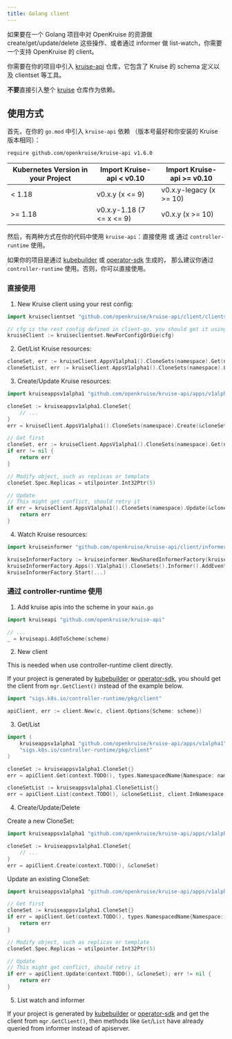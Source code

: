 ```yaml
---
title: Golang client
---
```


如果要在一个 Golang 项目中对 OpenKruise 的资源做 create/get/update/delete 这些操作、或者通过 informer 做 list-watch，你需要一个支持 OpenKruise 的 client。

你需要在你的项目中引入 [kruise-api](https://github.com/openkruise/kruise-api) 仓库，它包含了 Kruise 的 schema 定义以及 clientset 等工具。

**不要**直接引入整个 [kruise](https://github.com/openkruise/kruise) 仓库作为依赖。

## 使用方式

首先，在你的 `go.mod` 中引入 `kruise-api` 依赖 （版本号最好和你安装的 Kruise 版本相同）：

```
require github.com/openkruise/kruise-api v1.6.0
```

| Kubernetes Version in your Project | Import Kruise-api < v0.10    | Import Kruise-api >= v0.10   |
| ---------------------------------- | ---------------------------- | ---------------------------- |
| < 1.18                             | v0.x.y (x <= 9)              | v0.x.y-legacy (x >= 10)      |
| >= 1.18                            | v0.x.y-1.18 (7 <= x <= 9)    | v0.x.y (x >= 10)             |

然后，有两种方式在你的代码中使用 `kruise-api`：直接使用 或 通过 `controller-runtime` 使用。

如果你的项目是通过 [kubebuilder](https://github.com/kubernetes-sigs/kubebuilder) 或 [operator-sdk](https://github.com/operator-framework/operator-sdk) 生成的，
那么建议你通过 `controller-runtime` 使用。否则，你可以直接使用。

### 直接使用

1. New Kruise client using your rest config:

```go
import kruiseclientset "github.com/openkruise/kruise-api/client/clientset/versioned"

// cfg is the rest config defined in client-go, you should get it using kubeconfig or serviceaccount
kruiseClient := kruiseclientset.NewForConfigOrDie(cfg)
```

2. Get/List Kruise resources:

```go
cloneSet, err := kruiseClient.AppsV1alpha1().CloneSets(namespace).Get(name, metav1.GetOptions{})
cloneSetList, err := kruiseClient.AppsV1alpha1().CloneSets(namespace).List(metav1.ListOptions{})
```

3. Create/Update Kruise resources:

```go
import kruiseappsv1alpha1 "github.com/openkruise/kruise-api/apps/v1alpha1"

cloneSet := kruiseappsv1alpha1.CloneSet{
    // ...
}
err = kruiseClient.AppsV1alpha1().CloneSets(namespace).Create(&cloneSet, metav1.CreateOptions)
```

```go
// Get first
cloneSet, err := kruiseClient.AppsV1alpha1().CloneSets(namespace).Get(name, metav1.GetOptions{})
if err != nil {
    return err
}

// Modify object, such as replicas or template
cloneSet.Spec.Replicas = utilpointer.Int32Ptr(5)

// Update
// This might get conflict, should retry it
if err = kruiseClient.AppsV1alpha1().CloneSets(namespace).Update(&cloneSet, metav1.UpdateOptions); err != nil {
    return err
}
```

4. Watch Kruise resources:

```go
import kruiseinformer "github.com/openkruise/kruise-api/client/informers/externalversions"

kruiseInformerFactory := kruiseinformer.NewSharedInformerFactory(kruiseClient, 0)
kruiseInformerFactory.Apps().V1alpha1().CloneSets().Informer().AddEventHandler(...)
kruiseInformerFactory.Start(...)
```

### 通过 controller-runtime 使用

1. Add kruise apis into the scheme in your `main.go`

```go
import kruiseapi "github.com/openkruise/kruise-api"

// ...
_ = kruiseapi.AddToScheme(scheme)
```

2. New client

This is needed when use controller-runtime client directly.

If your project is generated by [kubebuilder](https://github.com/kubernetes-sigs/kubebuilder) or [operator-sdk](https://github.com/operator-framework/operator-sdk),
you should get the client from `mgr.GetClient()` instead of the example below.

```go
import "sigs.k8s.io/controller-runtime/pkg/client"

apiClient, err := client.New(c, client.Options{Scheme: scheme})
```

3. Get/List

```go
import (
    kruiseappsv1alpha1 "github.com/openkruise/kruise-api/apps/v1alpha1"
    "sigs.k8s.io/controller-runtime/pkg/client"
)

cloneSet := kruiseappsv1alpha1.CloneSet{}
err = apiClient.Get(context.TODO(), types.NamespacedName{Namespace: namespace, Name: name}, &cloneSet)

cloneSetList := kruiseappsv1alpha1.CloneSetList{}
err = apiClient.List(context.TODO(), &cloneSetList, client.InNamespace(instance.Namespace))
```

4. Create/Update/Delete

Create a new CloneSet:

```go
import kruiseappsv1alpha1 "github.com/openkruise/kruise-api/apps/v1alpha1"

cloneSet := kruiseappsv1alpha1.CloneSet{
    // ...
}
err = apiClient.Create(context.TODO(), &cloneSet)
```

Update an existing CloneSet:

```go
import kruiseappsv1alpha1 "github.com/openkruise/kruise-api/apps/v1alpha1"

// Get first
cloneSet := kruiseappsv1alpha1.CloneSet{}
if err = apiClient.Get(context.TODO(), types.NamespacedName{Namespace: namespace, Name: name}, &cloneSet); err != nil {
    return err
}

// Modify object, such as replicas or template
cloneSet.Spec.Replicas = utilpointer.Int32Ptr(5)

// Update
// This might get conflict, should retry it
if err = apiClient.Update(context.TODO(), &cloneSet); err != nil {
    return err
}
```

5. List watch and informer

If your project is generated by [kubebuilder](https://github.com/kubernetes-sigs/kubebuilder) or [operator-sdk](https://github.com/operator-framework/operator-sdk) and get the client from `mgr.GetClient()`,
then methods like `Get`/`List` have already queried from informer instead of apiserver.
